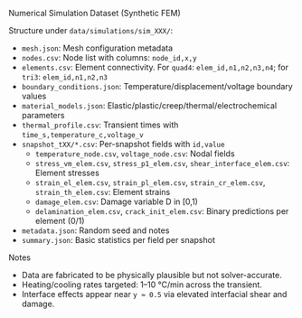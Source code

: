 Numerical Simulation Dataset (Synthetic FEM)

Structure under `data/simulations/sim_XXX/`:

- `mesh.json`: Mesh configuration metadata
- `nodes.csv`: Node list with columns: `node_id,x,y`
- `elements.csv`: Element connectivity. For `quad4`: `elem_id,n1,n2,n3,n4`; for `tri3`: `elem_id,n1,n2,n3`
- `boundary_conditions.json`: Temperature/displacement/voltage boundary values
- `material_models.json`: Elastic/plastic/creep/thermal/electrochemical parameters
- `thermal_profile.csv`: Transient times with `time_s,temperature_c,voltage_v`
- `snapshot_tXX/*.csv`: Per-snapshot fields with `id,value`
  - `temperature_node.csv`, `voltage_node.csv`: Nodal fields
  - `stress_vm_elem.csv`, `stress_p1_elem.csv`, `shear_interface_elem.csv`: Element stresses
  - `strain_el_elem.csv`, `strain_pl_elem.csv`, `strain_cr_elem.csv`, `strain_th_elem.csv`: Element strains
  - `damage_elem.csv`: Damage variable D in [0,1)
  - `delamination_elem.csv`, `crack_init_elem.csv`: Binary predictions per element (0/1)
- `metadata.json`: Random seed and notes
- `summary.json`: Basic statistics per field per snapshot

Notes
- Data are fabricated to be physically plausible but not solver-accurate.
- Heating/cooling rates targeted: 1–10 °C/min across the transient.
- Interface effects appear near `y ≈ 0.5` via elevated interfacial shear and damage.
